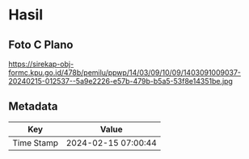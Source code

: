# Hasil

## Foto C Plano

https://sirekap-obj-formc.kpu.go.id/478b/pemilu/ppwp/14/03/09/10/09/1403091009037-20240215-012537--5a9e2226-e57b-479b-b5a5-53f8e14351be.jpg


## Metadata

| Key        | Value               |
| ---------- | ------------------- |
| Time Stamp | 2024-02-15 07:00:44 |



